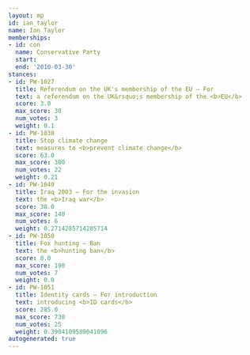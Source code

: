 ```yaml
---
layout: mp
id: ian_taylor
name: Ian Taylor
memberships:
- id: con
  name: Conservative Party
  start: 
  end: '2010-03-30'
stances:
- id: PW-1027
  title: Referendum on the UK's membership of the EU — For
  text: a referendum on the UK&rsquo;s membership of the <b>EU</b>
  score: 3.0
  max_score: 30
  num_votes: 3
  weight: 0.1
- id: PW-1030
  title: Stop climate change
  text: measures to <b>prevent climate change</b>
  score: 63.0
  max_score: 300
  num_votes: 22
  weight: 0.21
- id: PW-1049
  title: Iraq 2003 — For the invasion
  text: the <b>Iraq war</b>
  score: 38.0
  max_score: 140
  num_votes: 6
  weight: 0.2714285714285714
- id: PW-1050
  title: Fox hunting — Ban
  text: the <b>hunting ban</b>
  score: 0.0
  max_score: 190
  num_votes: 7
  weight: 0.0
- id: PW-1051
  title: Identity cards — For introduction
  text: introducing <b>ID cards</b>
  score: 285.0
  max_score: 730
  num_votes: 25
  weight: 0.3904109589041096
autogenerated: true
---
```

